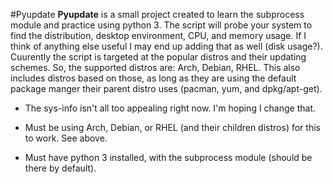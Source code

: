 #Pyupdate
**Pyupdate** is a small project created to learn the subprocess module and practice using python 3.
The script will probe your system to find the distribution, desktop environment, CPU, and memory
usage. If I think of anything else useful I may end up adding that as well (disk usage?). Cuurently
the script is targeted at the popular distros and their updating schemes. So, the supported distros
are: Arch, Debian, RHEL. This also includes distros based on those, as long as they are using the
default package manger their parent distro uses (pacman, yum, and dpkg/apt-get). 
* The sys-info isn't all too appealing right now. I'm hoping I change that.

* Must be using Arch, Debian, or RHEL (and their children distros) for this to work. See above.

* Must have python 3 installed, with the subprocess module (should be there by default).
